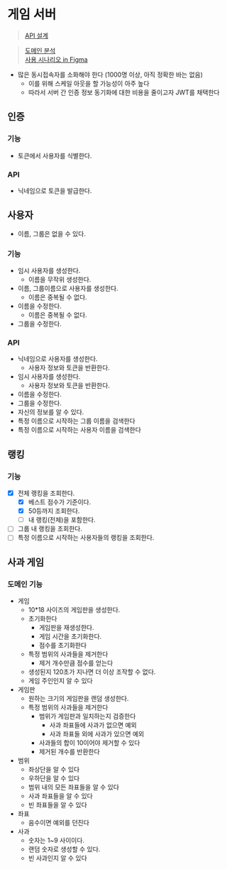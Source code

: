 # 게임 서버

> [API 설계](https://jumbled-droplet-70f.notion.site/API-30855489790c45e58d69adc1c7198b43?pvs=4)

> [도메인 분석](https://jumbled-droplet-70f.notion.site/0-f67053aebdee4edaaff1f32471d0d57d?pvs=4)  
> [사용 시나리오 in Figma](https://www.figma.com/file/ySQE1Qryfd9sc6Qa1z5C4D/Untitled?type=whiteboard&node-id=0%3A1&t=hZN77hF576emTCSQ-1)

- 많은 동시접속자를 소화해야 한다 (1000명 이상, 아직 정확한 바는 없음)
    - 이를 위해 스케일 아웃을 할 가능성이 아주 높다
    - 따라서 서버 간 인증 정보 동기화에 대한 비용을 줄이고자 JWT를 채택한다

## 인증

### 기능

- 토큰에서 사용자를 식별한다.

### API

- 닉네임으로 토큰을 발급한다.

## 사용자

- 이름, 그룹은 없을 수 있다.

### 기능

- 임시 사용자를 생성한다.
    - 이름을 무작위 생성한다.
- 이름, 그룹이름으로 사용자를 생성한다.
    - 이름은 중복될 수 없다.
- 이름을 수정한다.
    - 이름은 중복될 수 없다.
- 그룹을 수정한다.

### API

- 닉네임으로 사용자를 생성한다.
  - 사용자 정보와 토큰을 반환한다.
- 임시 사용자를 생성한다.
  - 사용자 정보와 토큰을 반환한다.
- 이름을 수정한다.
- 그룹을 수정한다.
- 자신의 정보를 알 수 있다.
- 특정 이름으로 시작하는 그룹 이름을 검색한다
- 특정 이름으로 시작하는 사용자 이름을 검색한다

## 랭킹

### 기능

- [x] 전체 랭킹을 조회한다.
  - [x] 베스트 점수가 기준이다.
  - [x] 50등까지 조회한다.
  - [ ] 내 랭킹(전체)을 포함한다.
- [ ] 그룹 내 랭킹을 조회한다.
- [ ] 특정 이름으로 시작하는 사용자들의 랭킹을 조회한다.

## 사과 게임

### 도메인 기능
- 게임
    - 10*18 사이즈의 게임판을 생성한다.
    - 초기화한다
        - 게임판을 재생성한다.
        - 게임 시간을 초기화한다.
        - 점수를 초기화한다
    - 특정 범위의 사과들을 제거한다
        - 제거 개수만큼 점수를 얻는다
    - 생성된지 120초가 지나면 더 이상 조작할 수 없다.
    - 게임 주인인지 알 수 있다
- 게임판
    - 원하는 크기의 게임판을 랜덤 생성한다.
    - 특정 범위의 사과들을 제거한다
        - 범위가 게임판과 일치하는지 검증한다
            - 사과 좌표들에 사과가 없으면 예외
            - 사과 좌표들 외에 사과가 있으면 예외
        - 사과들의 합이 10이어야 제거할 수 있다
        - 제거된 개수를 반환한다
- 범위
    - 좌상단을 알 수 있다
    - 우하단을 알 수 있다
    - 범위 내의 모든 좌표들을 알 수 있다
    - 사과 좌표들을 알 수 있다
    - 빈 좌표들을 알 수 있다
- 좌표
    - 음수이면 예외를 던진다
- 사과
    - 숫자는 1~9 사이이다.
    - 랜덤 숫자로 생성할 수 있다.
    - 빈 사과인지 알 수 있다
